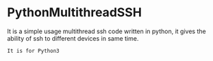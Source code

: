 # PythonMultithreadSSH
It is a simple usage multithread ssh code written in python, it gives the ability of ssh to different devices in same time.

    It is for Python3
